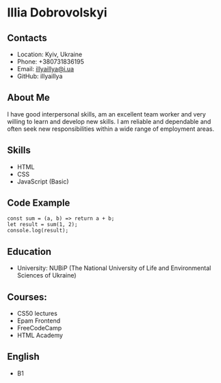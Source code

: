 # Illia Dobrovolskyi

## Contacts
* Location: Kyiv, Ukraine
* Phone: +380731836195
* Email: illyaillya@i.ua
* GitHub: illyaillya

## About Me
I have good interpersonal skills, am an excellent team worker and very willing to learn and develop new skills.
I am reliable and dependable and often seek new responsibilities within a wide range of employment areas.

## Skills
* HTML
* CSS
* JavaScript (Basic)

## Code Example
```
const sum = (a, b) => return a + b;
let result = sum(1, 2);
console.log(result);

```

## Education
* University: NUBiP (The National University of Life and Environmental Sciences of Ukraine)

## Courses:

* CS50 lectures
* Epam Frontend
* FreeCodeCamp
* HTML Academy

## English
* B1